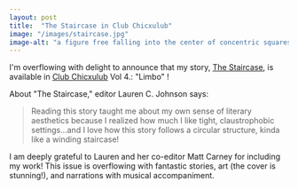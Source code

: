 ```yaml
---
layout: post
title:  "The Staircase in Club Chicxulub"
image: "/images/staircase.jpg"
image-alt: "a figure free falling into the center of concentric squares resembling converging staircases"
---
```

I'm overflowing with delight to announce that my story, [The Staircase](https://clubchicxulub.com/club-chicxulub-journal-vol-4-limbo/#elementor-toc__heading-anchor-15), is available in [Club Chicxulub](https://clubchicxulub.com/club-chicxulub-journal-vol-4-limbo/) Vol 4.: "Limbo" !

About "The Staircase," editor Lauren C. Johnson says:
> Reading this story taught me about my own sense of literary aesthetics because I realized how much I like tight, claustrophobic settings...and I love how this story follows a circular structure, kinda like a winding staircase!

I am deeply grateful to Lauren and her co-editor Matt Carney for including my work!
This issue is overflowing with fantastic stories, art (the cover is stunning!), and narrations with musical accompaniment.
